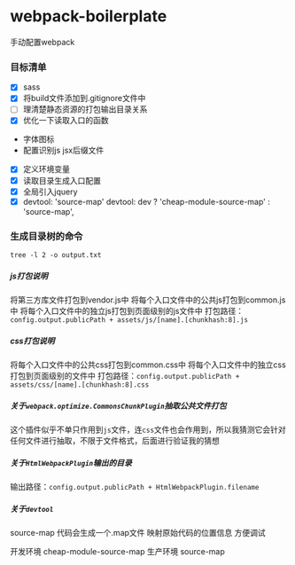 # webpack-boilerplate
手动配置webpack


### 目标清单
- [x] sass
- [x] 将build文件添加到.gitignore文件中
- [ ] 理清楚静态资源的打包输出目录关系
- [x] 优化一下读取入口的函数
- 字体图标
- 配置识别js jsx后缀文件
- [x] 定义环境变量
- [x] 读取目录生成入口配置
- [x] 全局引入jquery
- [x] devtool: 'source-map' devtool: dev ? 'cheap-module-source-map' : 'source-map',

### 生成目录树的命令
`tree -l 2 -o output.txt`


##### js打包说明
将第三方库文件打包到vendor.js中
将每个入口文件中的公共js打包到common.js中
将每个入口文件中的独立js打包到页面级别的js文件中
打包路径：`config.output.publicPath + assets/js/[name].[chunkhash:8].js`


##### css打包说明
将每个入口文件中的公共css打包到common.css中
将每个入口文件中的独立css打包到页面级别的文件中
打包路径：`config.output.publicPath + assets/css/[name].[chunkhash:8].css`


##### 关于`webpack.optimize.CommonsChunkPlugin`抽取公共文件打包
这个插件似乎不单只作用到`js`文件，连`css`文件也会作用到，所以我猜测它会针对任何文件进行抽取，不限于文件格式，后面进行验证我的猜想


##### 关于`HtmlWebpackPlugin`输出的目录
输出路径：`config.output.publicPath + HtmlWebpackPlugin.filename`


##### 关于`devtool`
source-map 代码会生成一个.map文件 映射原始代码的位置信息 方便调试

开发环境 cheap-module-source-map
生产环境 source-map
